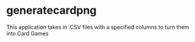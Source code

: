 # generatecardpng
This application takes in .CSV files with a specified columns to turn them into Card Games
